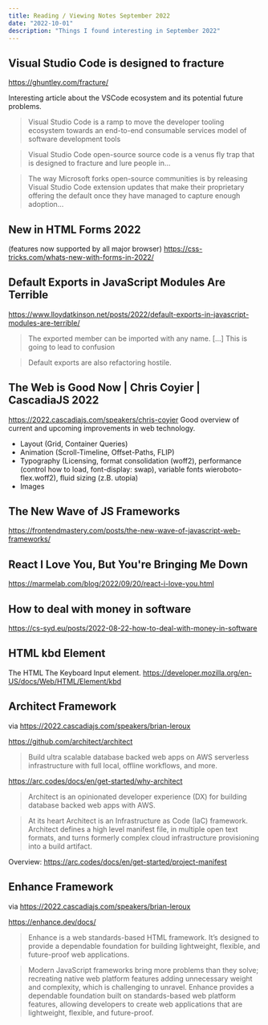 ```yaml
---
title: Reading / Viewing Notes September 2022
date: "2022-10-01"
description: "Things I found interesting in September 2022"
---
```


## Visual Studio Code is designed to fracture
https://ghuntley.com/fracture/

Interesting article about the VSCode ecosystem and its potential future problems.

> Visual Studio Code is a ramp to move the developer tooling ecosystem towards an end-to-end consumable services model of software development tools

> Visual Studio Code open-source source code is a venus fly trap that is designed to fracture and lure people in...

> The way Microsoft forks open-source communities is by releasing Visual Studio Code extension updates that make their proprietary offering the default once they have managed to capture enough adoption...

## New in HTML Forms 2022
(features now supported by all major browser)
https://css-tricks.com/whats-new-with-forms-in-2022/

## Default Exports in JavaScript Modules Are Terrible 
https://www.lloydatkinson.net/posts/2022/default-exports-in-javascript-modules-are-terrible/
> The exported member can be imported with any name. [...] This is going to lead to confusion

> Default exports are also refactoring hostile.


## The Web is Good Now | Chris Coyier | CascadiaJS 2022
https://2022.cascadiajs.com/speakers/chris-coyier
Good overview of current and upcoming improvements in web technology.

- Layout (Grid, Container Queries)
- Animation (Scroll-Timeline, Offset-Paths, FLIP)
- Typography (Licensing, format consolidation (woff2), performance (control how to load, font-display: swap), variable fonts wieroboto-flex.woff2), fluid sizing (z.B. utopia)
- Images

## The New Wave of JS Frameworks

https://frontendmastery.com/posts/the-new-wave-of-javascript-web-frameworks/

## React I Love You, But You're Bringing Me Down

https://marmelab.com/blog/2022/09/20/react-i-love-you.html

## How to deal with money in software
https://cs-syd.eu/posts/2022-08-22-how-to-deal-with-money-in-software 

## HTML kbd Element
The HTML The Keyboard Input element.
https://developer.mozilla.org/en-US/docs/Web/HTML/Element/kbd

## Architect Framework
via https://2022.cascadiajs.com/speakers/brian-leroux

https://github.com/architect/architect 
> Build ultra scalable database backed web apps on AWS serverless infrastructure with full local, offline workflows, and more.

https://arc.codes/docs/en/get-started/why-architect

> Architect is an opinionated developer experience (DX) for building database backed web apps with AWS. 

> At its heart Architect is an Infrastructure as Code (IaC) framework. Architect defines a high level manifest file, in multiple open text formats, and turns formerly complex cloud infrastructure provisioning into a build artifact.

Overview:
https://arc.codes/docs/en/get-started/project-manifest 

## Enhance Framework
via https://2022.cascadiajs.com/speakers/brian-leroux

https://enhance.dev/docs/

> Enhance is a web standards-based HTML framework. It’s designed to provide a dependable foundation for building lightweight, flexible, and future-proof web applications. 

> Modern JavaScript frameworks bring more problems than they solve; recreating native web platform features adding unnecessary weight and complexity, which is challenging to unravel.
> Enhance provides a dependable foundation built on standards-based web platform features, allowing developers to create web applications that are lightweight, flexible, and future-proof.
